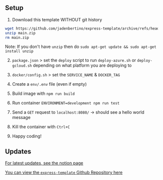 ## Setup

1. Download this template WITHOUT git history
```bash
wget https://github.com/jadenbertino/express-template/archive/refs/heads/main.zip
unzip main.zip
rm main.zip
```

Note: If you don't have `unzip` then do `sudo apt-get update && sudo apt-get install unzip`

2. `package.json` > set the `deploy` script to run `deploy-azure.sh` or `deploy-gcloud.sh` depending on what platform you are deploying to

3. `docker/config.sh` > set the `SERVICE_NAME` & `DOCKER_TAG`

4. Create a `env/.env` file (even if empty)

5. Build image with `npm run build`

6. Run container `ENVIRONMENT=development npm run test`

7. Send a `GET` request to `localhost:8080/` -> should see a hello world message

8. Kill the container with `Ctrl+C`

9. Happy coding!

## Updates
[For latest updates, see the notion page](https://www.notion.so/jadenbertino/Docker-CI-CD-Best-Practices-Scripts-eff92e4f8ca648ad8baa78b1319fbd0a?pvs=4)

[You can view the `express-template` Github Repository here](https://github.com/jadenbertino/express-template)
